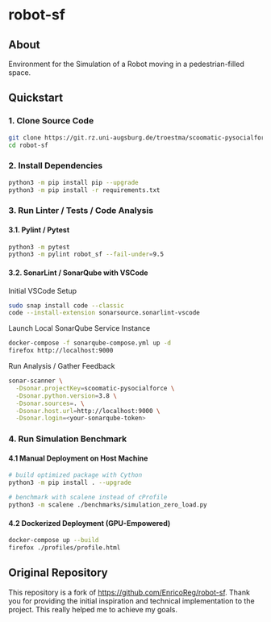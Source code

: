 # robot-sf

## About
Environment for the Simulation of a Robot moving
in a pedestrian-filled space.

## Quickstart

### 1. Clone Source Code

```sh
git clone https://git.rz.uni-augsburg.de/troestma/scoomatic-pysocialforce
cd robot-sf
```

### 2. Install Dependencies

```sh
python3 -m pip install pip --upgrade
python3 -m pip install -r requirements.txt
```

### 3. Run Linter / Tests / Code Analysis

#### 3.1. Pylint / Pytest

```sh
python3 -m pytest
python3 -m pylint robot_sf --fail-under=9.5
```

#### 3.2. SonarLint / SonarQube with VSCode

Initial VSCode Setup

```sh
sudo snap install code --classic
code --install-extension sonarsource.sonarlint-vscode
```

Launch Local SonarQube Service Instance

```sh
docker-compose -f sonarqube-compose.yml up -d
firefox http://localhost:9000
```

Run Analysis / Gather Feedback

```sh
sonar-scanner \
  -Dsonar.projectKey=scoomatic-pysocialforce \
  -Dsonar.python.version=3.8 \
  -Dsonar.sources=. \
  -Dsonar.host.url=http://localhost:9000 \
  -Dsonar.login=<your-sonarqube-token>
```

### 4. Run Simulation Benchmark

#### 4.1 Manual Deployment on Host Machine

```sh
# build optimized package with Cython
python3 -m pip install . --upgrade
```

```sh
# benchmark with scalene instead of cProfile
python3 -m scalene ./benchmarks/simulation_zero_load.py
```

#### 4.2 Dockerized Deployment (GPU-Empowered)

```sh
docker-compose up --build
firefox ./profiles/profile.html
```

## Original Repository
This repository is a fork of https://github.com/EnricoReg/robot-sf.
Thank you for providing the initial inspiration and technical
implementation to the project. This really helped me to achieve my goals.
